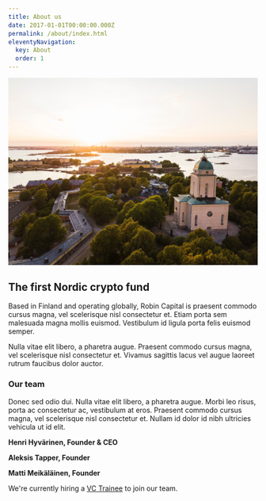```yaml
---
title: About us
date: 2017-01-01T00:00:00.000Z
permalink: /about/index.html
eleventyNavigation:
  key: About
  order: 1
---
```

![](/static/img/julius-jansson-etqxf-2uasg-unsplash.jpg)

## The first Nordic crypto fund

Based in Finland and operating globally, Robin Capital is praesent commodo cursus magna, vel scelerisque nisl consectetur et. Etiam porta sem malesuada magna mollis euismod. Vestibulum id ligula porta felis euismod semper.

Nulla vitae elit libero, a pharetra augue. Praesent commodo cursus magna, vel scelerisque nisl consectetur et. Vivamus sagittis lacus vel augue laoreet rutrum faucibus dolor auctor.

### Our team
Donec sed odio dui. Nulla vitae elit libero, a pharetra augue. Morbi leo risus, porta ac consectetur ac, vestibulum at eros. Praesent commodo cursus magna, vel scelerisque nisl consectetur et. Nullam id dolor id nibh ultricies vehicula ut id elit.

**Henri Hyvärinen, Founder & CEO**

**Aleksis Tapper, Founder**

**Matti Meikäläinen, Founder**

We're currently hiring a [VC Trainee](aleksitappura.com) to join our team.